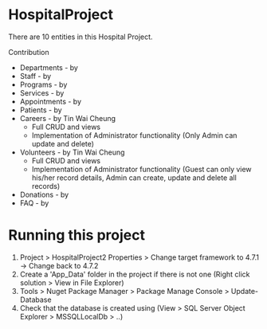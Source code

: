 # HospitalProject
There are 10 entities in this Hospital Project. 

Contribution
- Departments - by 
- Staff - by
- Programs - by 
- Services - by 
- Appointments - by 
- Patients - by  
- Careers - by Tin Wai Cheung 
  - Full CRUD and views
  - Implementation of Administrator functionality (Only Admin can update and delete)
- Volunteers - by Tin Wai Cheung
  - Full CRUD and views
  - Implementation of Administrator functionality (Guest can only view his/her record details, Admin can create, update and delete all records)
- Donations - by 
- FAQ - by 






# Running this project
1. Project > HospitalProject2 Properties > Change target framework to 4.7.1 -> Change back to 4.7.2
2. Create a 'App_Data' folder in the project if there is not one (Right click solution > View in File Explorer)
3. Tools > Nuget Package Manager > Package Manage Console > Update-Database
4. Check that the database is created using (View > SQL Server Object Explorer > MSSQLLocalDb > ..)

